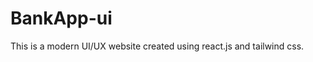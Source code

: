 # BankApp-ui
This is a modern UI/UX website created using react.js and tailwind css.

<a href="https://hs-hoobank.netlify.app/"  /></a>

